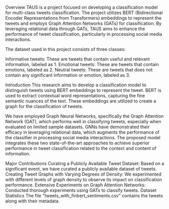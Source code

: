 Overview
TAUS is a project focused on developing a classification model for multi-class tweets classification. The project utilizes BERT (Bidirectional Encoder Representations from Transformers) embeddings to represent the tweets and employs Graph Attention Networks (GATs) for classification. By leveraging relational data through GATs, TAUS aims to enhance the performance of tweet classification, particularly in processing social media interactions.

The dataset used in this project consists of three classes:

Informative tweets: These are tweets that contain useful and relevant information, labeled as 1.
Emotional tweets: These are tweets that contain emotions, labeled as 2.
Neutral tweets: These are tweets that does not contain any significant information or emotion, labeled as 3.

Introduction
This research aims to develop a classification model to distinguish tweets using BERT embeddings to represent the tweet. BERT is used to extract contextual word representations, capturing the fine semantic nuances of the text. These embeddings are utilized to create a graph for the classification of tweets.

We have employed Graph Neural Networks, specifically the Graph Attention Network (GAT), which performs well in classifying tweets, especially when evaluated on limited sample datasets. GNNs have demonstrated their efficacy in leveraging relational data, which augments the performance of the classifier in processing social media interactions. The proposed model integrates these two state-of-the-art approaches to achieve superior performance in tweet classification related to the context and content of information.

Major Contributions
Curating a Publicly Available Tweet Dataset: Based on a significant event, we have curated a publicly available dataset of tweets.
Creating Tweet Graphs with Varying Degrees of Density: We experimented with different levels of graph density to observe its impact on classification performance.
Extensive Experiments on Graph Attention Networks: Conducted thorough experiments using GATs to classify tweets.
Dataset Statistics
The file "tweets_with_finbert_sentiments.csv" contains the tweets along with their metadata.

